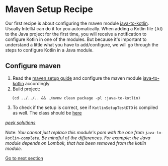 # Maven Setup Recipe

Our first recipe is about configuring the maven module [java-to-kotlin](../../../java-to-kotlin).
Usually IntelliJ can do it for you automatically.
When adding a Kotlin file (.kt) to the Java project for the first time,
you will receive a notification to configure Kotlin in one of the modules.
But because it's important to understand a little what you have to add/configure, we will go through the steps to configure Kotlin in a Java module.

## Configure maven

1) Read the [maven setup guide](MAVEN_SETUP_GUIDE.md) and configure the maven module [java-to-kotlin](../../../java-to-kotlin/pom.xml)
   accordingly
2) Build project:

```shell
   (cd ../../.. && ./mvnw clean package -pl :java-to-kotlin)
```

3) To check if the setup is correct, see if `KotlinSetupTestDTO` is compiled as well. 
   The class should be [here](../../../java-to-kotlin/target/classes/nl/rabobank/kotlinmovement/recipes/KotlinSetupTestDTO.class)

[*peek solutions*](../../../java-to-kotlin-complete/pom.xml)  

Note: *You cannot just replace this module's pom with the one from `java-to-kotlin-complete`. Be mindful of the differences. 
For example: the Java module depends on Lombok, that has been removed from the kotlin module.*

[Go to next section](../2-domain-models/Recipe.md)

